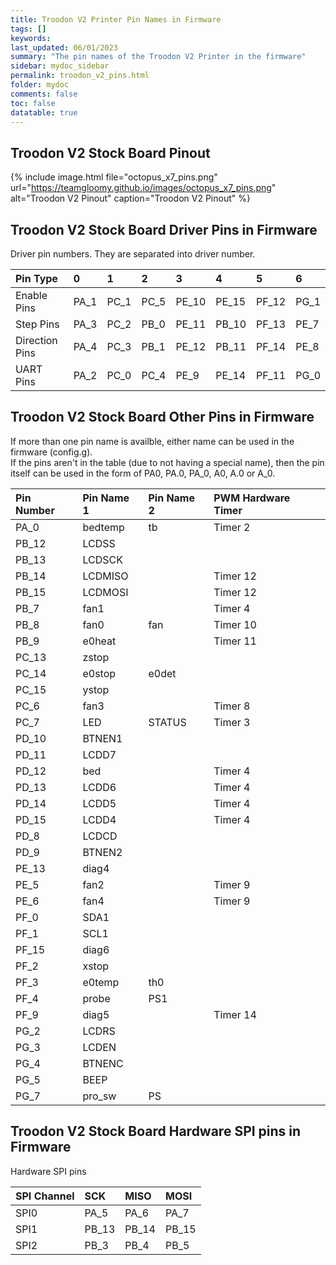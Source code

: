 ```yaml
---
title: Troodon V2 Printer Pin Names in Firmware
tags: []
keywords: 
last_updated: 06/01/2023
summary: "The pin names of the Troodon V2 Printer in the firmware"
sidebar: mydoc_sidebar
permalink: troodon_v2_pins.html
folder: mydoc
comments: false
toc: false
datatable: true
---
```


## Troodon V2 Stock Board Pinout

{% include image.html file="octopus_x7_pins.png" url="https://teamgloomy.github.io/images/octopus_x7_pins.png" alt="Troodon V2 Pinout" caption="Troodon V2 Pinout" %}

## Troodon V2 Stock Board Driver Pins in Firmware

Driver pin numbers. They are separated into driver number.

<div class="datatable-begin"></div>

|Pin Type|0|1|2|3|4|5|6|
| :------------- |:-------------|:-------------|:-------------|:-------------|:-------------|:-------------|:-------------|
|Enable Pins|PA_1| PC_1| PC_5| PE_10| PE_15| PF_12| PG_1|
|Step Pins|PA_3| PC_2| PB_0| PE_11| PB_10| PF_13| PE_7|
|Direction Pins|PA_4| PC_3| PB_1| PE_12| PB_11| PF_14| PE_8|
|UART Pins|PA_2| PC_0| PC_4| PE_9| PE_14| PF_11| PG_0|

<div class="datatable-end"></div>

## Troodon V2 Stock Board Other Pins in Firmware

If more than one pin name is availble, either name can be used in the firmware (config.g).  
If the pins aren't in the table (due to not having a special name), then the pin itself can be used in the form of PA0, PA.0, PA_0, A0, A.0 or A_0.

<div class="datatable-begin"></div>

|Pin Number|Pin Name 1|Pin Name 2|PWM Hardware Timer|
| :------------- |:-------------|:-------------|:-------------|
|PA_0|bedtemp|tb|Timer 2|
|PB_12|LCDSS|||
|PB_13|LCDSCK|||
|PB_14|LCDMISO||Timer 12|
|PB_15|LCDMOSI||Timer 12|
|PB_7|fan1||Timer 4|
|PB_8|fan0|fan|Timer 10|
|PB_9|e0heat||Timer 11|
|PC_13|zstop|||
|PC_14|e0stop|e0det||
|PC_15|ystop|||
|PC_6|fan3||Timer 8|
|PC_7|LED|STATUS|Timer 3|
|PD_10|BTNEN1|||
|PD_11|LCDD7|||
|PD_12|bed||Timer 4|
|PD_13|LCDD6||Timer 4|
|PD_14|LCDD5||Timer 4|
|PD_15|LCDD4||Timer 4|
|PD_8|LCDCD|||
|PD_9|BTNEN2|||
|PE_13|diag4|||
|PE_5|fan2||Timer 9|
|PE_6|fan4||Timer 9|
|PF_0|SDA1|||
|PF_1|SCL1|||
|PF_15|diag6|||
|PF_2|xstop|||
|PF_3|e0temp|th0||
|PF_4|probe|PS1||
|PF_9|diag5||Timer 14|
|PG_2|LCDRS|||
|PG_3|LCDEN|||
|PG_4|BTNENC|||
|PG_5|BEEP|||
|PG_7|pro_sw|PS||

<div class="datatable-end"></div>

## Troodon V2 Stock Board Hardware SPI pins in Firmware

Hardware SPI pins

<div class="datatable-begin"></div>

|SPI Channel|SCK|MISO|MOSI|
| :------------- |:-------------|:-------------|:-------------|
|SPI0|PA_5|PA_6|PA_7|
|SPI1|PB_13|PB_14|PB_15|
|SPI2|PB_3|PB_4|PB_5|

<div class="datatable-end"></div>
